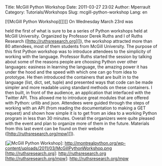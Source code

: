 Title: McGill Python Workshop
Date: 2011-03-27 23:02
Author: Mperrault
Category: Tutorials/Workshops
Slug: mcgill-python-workshop
Lang: en

<!--:en-->[![McGill Python Workshop][]][] On Wednesday March 23rd was
held the first of what is sure to be a series of Python workshops held
at McGill University. Organized by Professor Derek Ruths and I of Ruths
Research ([http://ruthsresearch.org][]), the workshop attracted more
than 80 attendees, most of them students from McGill University. The
purpose of this first Python workshop was to introduce attendees to the
simplicity of working with the language. Professor Ruths started the
session by talking about some of the reasons people are choosing Python
over other languages: easiness in learning the language, the amazing
power it has under the hood and the speed with which one can go from
idea to prototype. He then introduced the containers that are built in
to the language (list, dict, set, tuple) and presented ways that code
can be made simpler and more readable using standard methods on these
containers. I then built, in front of the audience, an application that
interfaced with the Twitter API. This allowed me to introduce great
modules that are offered with Python: urllib and json. Attendees were
guided through the steps of working with an API (from reading the
documentation to making a GET request) and shown how simple it is to get
from an idea to a working Python program in less than 30 minutes.
Overall the organizers were quite pleased with the event and plan to
organize more of them in the future. Materials from this last event can
be found on their website ([http://ruthsresearch.org/mpw][]).

  [McGill Python Workshop]: http://montrealpython.org/wp-content/uploads/2011/03/McGillPythonWorkshop-300x186.jpg
    "McGill Python Workshop"
  [![McGill Python Workshop][]]: http://montrealpython.org/wp-content/uploads/2011/03/McGillPythonWorkshop.png
  [http://ruthsresearch.org]: http://ruthsresearch.org
  [http://ruthsresearch.org/mpw]: http://ruthsresearch.org/mpw

